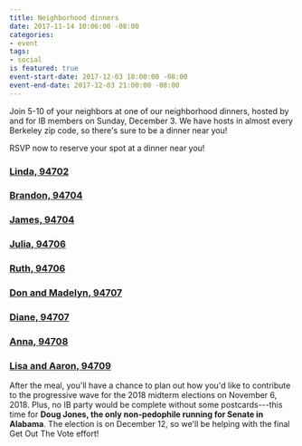 ```yaml
---
title: Neighborhood dinners
date: 2017-11-14 10:06:00 -08:00
categories:
- event
tags:
- social
is featured: true
event-start-date: 2017-12-03 18:00:00 -08:00
event-end-date: 2017-12-03 21:00:00 -08:00
---
```


Join 5-10 of your neighbors at one of our neighborhood dinners, hosted by and for IB members on Sunday, December 3. We have hosts in almost every Berkeley zip code, so there's sure to be a dinner near you!

RSVP now to reserve your spot at a dinner near you!

### [Linda, 94702](https://actionnetwork.org/events/neighborhood-dinner-lindas-94702)
### [Brandon, 94704](https://actionnetwork.org/events/neighborhood-dinner-brandons-94704)
### [James, 94704](https://actionnetwork.org/events/neighborhood-dinner-jamess-94704)
### [Julia, 94706]()
### [Ruth, 94706]()
### [Don and Madelyn, 94707]()
### [Diane, 94707]()
### [Anna, 94708]()
### [Lisa and Aaron, 94709]()

After the meal, you'll have a chance to plan out how you'd like to contribute to the progressive wave for the 2018 midterm elections on November 6, 2018. Plus, no IB party would be complete without some postcards---this time for **Doug Jones, the only non-pedophile running for Senate in Alabama**. The election is on December 12, so we'll be helping with the final Get Out The Vote effort!